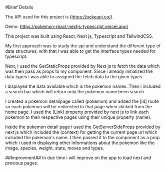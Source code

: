 #Brief Details

The API used for this project is (https://pokeapi.co/).

Demo: https://pokemon-react-nextjs-typescript.vercel.app/



This project was built using React, Next js, Typescript and TailwindCSS.

My first approach was to study the api and understand the different type of data structures, with that i was able to get the interface types needed for typescript.

Next, i used the GetStaticProps provided by Next js to fetch the data which was then pass as props to my component.
Since i already initialized the data types i was able to assigned the fetch data to the given types.

I displayed the data available which is the pokemon names. Then i included a search bar which will return only the pokemon name been search.

I created a pokemon detailpage called (pokemon) and added the [id] route so each pokemon will be redirected to that page when clicked from the home page. I used the (Link) property provided by next js to link each pokemon to their respective pages using their unique property (name).

Inside the pokemon detail page i used the GetServerSideProps provided by next js which included the (context) for getting the current page url which included the pokemon's name.
I then passed it to the component as a prop which i used in displaying other informations about the pokemon like the image, species, weight, stats, moves and types.



##Improvment##
In due time i will improve on the app to load next and previous pages.



